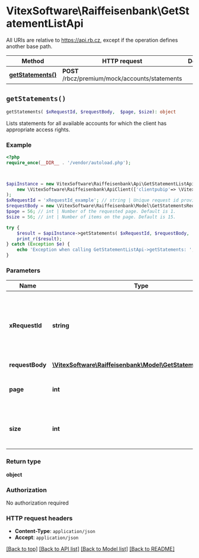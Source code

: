 # VitexSoftware\Raiffeisenbank\GetStatementListApi

All URIs are relative to https://api.rb.cz, except if the operation defines another base path.

| Method | HTTP request | Description |
| ------------- | ------------- | ------------- |
| [**getStatements()**](GetStatementListApi.md#getStatements) | **POST** /rbcz/premium/mock/accounts/statements |  |


## `getStatements()`

```php
getStatements( $xRequestId, $requestBody,  $page, $size): object
```



Lists statements for all available accounts for which the client has appropriate access rights.

### Example

```php
<?php
require_once(__DIR__ . '/vendor/autoload.php');



$apiInstance = new VitexSoftware\Raiffeisenbank\Api\GetStatementListApi(
    new \VitexSoftware\Raiffeisenbank\ApiClient(['clientpubip'=> \VitexSoftware\Raiffeisenbank\ApiClient::getPublicIP() ,'debug'=>true])
);
$xRequestId = 'xRequestId_example'; // string | Unique request id provided by consumer application for reference and auditing.
$requestBody = new \VitexSoftware\Raiffeisenbank\Model\GetStatementsRequest(); // \VitexSoftware\Raiffeisenbank\Model\GetStatementsRequest
$page = 56; // int | Number of the requested page. Default is 1.
$size = 56; // int | Number of items on the page. Default is 15.

try {
    $result = $apiInstance->getStatements( $xRequestId, $requestBody,  $page, $size);
    print_r($result);
} catch (Exception $e) {
    echo 'Exception when calling GetStatementListApi->getStatements: ', $e->getMessage(), PHP_EOL;
}
```

### Parameters

| Name | Type | Description  | Notes |
| ------------- | ------------- | ------------- | ------------- |
| **xRequestId** | **string**| Unique request id provided by consumer application for reference and auditing. | |
| **requestBody** | [**\VitexSoftware\Raiffeisenbank\Model\GetStatementsRequest**](../Model/GetStatementsRequest.md)|  | |
| **page** | **int**| Number of the requested page. Default is 1. | [optional] |
| **size** | **int**| Number of items on the page. Default is 15. | [optional] |

### Return type

**object**

### Authorization

No authorization required

### HTTP request headers

- **Content-Type**: `application/json`
- **Accept**: `application/json`

[[Back to top]](#) [[Back to API list]](../../README.md#endpoints)
[[Back to Model list]](../../README.md#models)
[[Back to README]](../../README.md)
